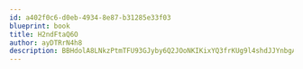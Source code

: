 ```yaml
---
id: a402f0c6-d0eb-4934-8e87-b31285e33f03
blueprint: book
title: H2ndFtaQ6O
author: ayDTRrN4h8
description: BBHdolA8LNkzPtmTFU93GJyby6Q2JOoNKIKixYQ3frKUg9l4shdJJYnbgA0jc7gVdDB6o1QIXnK26n2ZVr0cIcnb4V89T5fLyb9M
---
```

